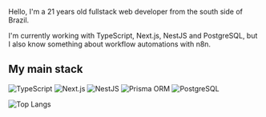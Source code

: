 Hello, I'm a 21 years old fullstack web developer from the south side of Brazil.

I'm currently working with TypeScript, Next.js, NestJS and PostgreSQL, but I also know something about workflow automations with n8n.

## My main stack
![TypeScript](https://img.shields.io/badge/TypeScript-3178C6?style=flat&logo=typescript&logoColor=white)
![Next.js](https://img.shields.io/badge/Next.js-000000?style=flat&logo=nextdotjs&logoColor=white)
![NestJS](https://img.shields.io/badge/NestJS-E0234E?style=flat&logo=nestjs&logoColor=white)
![Prisma ORM](https://img.shields.io/badge/Prisma-000000?style=flat&logo=prisma&logoColor=white)
![PostgreSQL](https://img.shields.io/badge/PostgreSQL-3178C6?style=flat&logo=postgresql&logoColor=white)

![Top Langs](https://github-readme-stats.vercel.app/api/top-langs/?username=trickgirardi&layout=compact&theme=transparent)
